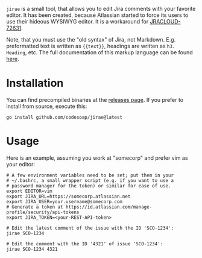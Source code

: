 `jirae` is a small tool, that allows you to edit Jira comments with your
favorite editor. It has been created, because Atlassian started to force
its users to use their hideous WYSIWYG editor. It is a workaround for
[JRACLOUD-72631](https://jira.atlassian.com/browse/JRACLOUD-72631).

Note, that you must use the "old syntax" of Jira, not
Markdown. E.g. preformatted text is written as `{{text}}`,
headings are written as `h3. Heading`, etc. The full
documentation of this markup language can be found
[here](https://jira.atlassian.com/secure/WikiRendererHelpAction.jspa?section=all).

# Installation
You can find precompiled binaries at the
[releases page](https://github.com/codesoap/jirae/releases). If you
prefer to install from source, execute this:

```
go install github.com/codesoap/jirae@latest
```

# Usage
Here is an example, assuming you work at "somecorp" and prefer vim as
your editor:

```shell
# A few environment variables need to be set; put them in your
# ~/.bashrc, a small wrapper script (e.g. if you want to use a
# password manager for the token) or similar for ease of use.
export EDITOR=vim
export JIRA_URL=https://somecorp.atlassian.net
export JIRA_USER=your.username@somecorp.com
# Generate a token at https://id.atlassian.com/manage-profile/security/api-tokens
export JIRA_TOKEN=<your-REST-API-token>

# Edit the latest comment of the issue with the ID 'SCO-1234':
jirae SCO-1234

# Edit the comment with the ID '4321' of issue 'SCO-1234':
jirae SCO-1234 4321
```
